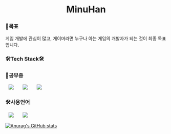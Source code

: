 <h1 align="center"> MinuHan</h1>

<h3>🤗목표</h3>
게임 개발에 관심이 많고, 게이머라면 누구나 아는 게임의 개발자가 되는 것이 최종 목표입니다.

<h3>🛠Tech Stack🛠</h3>


<h3>🦢공부중</h3>
<div>
<img src="https://img.shields.io/badge/Unity-black?style=flat-square&logo=Unity&logoColor=white" style="height : auto; margin-left : 10px; margin-right : 10px;"/>&nbsp;
<img src="https://img.shields.io/badge/C++-00599C?style=flat-square&logo=c%2B%2B&logoColor=white" style="height : auto; margin-left : 10px; margin-right : 10px;"/>&nbsp;
<img src="https://img.shields.io/badge/-C%23-239120?style=flat-square&logo=C-Sharp&logoColor=white "style="height : auto; margin-left : 10px; margin-right : 10px;"/>&nbsp;
</div>
                                                                                                
<h3>🛠사용언어</h3>
<div>
<img src="https://img.shields.io/badge/-C-a8b9cc?style=flat-square&logo=C&logoColor=white "style="height : auto; margin-left : 10px; margin-right : 10px;"/>&nbsp;
<img src="https://img.shields.io/badge/C++-00599C?style=flat-square&logo=c%2B%2B&logoColor=white" style="height : auto; margin-left : 10px; margin-right : 10px;"/>&nbsp;
</div>

[![Anurag's GitHub stats](https://github-readme-stats.vercel.app/api?username=mwj1205)](https://github.com/anuraghazra/github-readme-stats)
